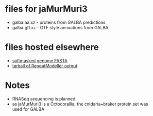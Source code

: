 # files for jaMurMuri3
* galba.aa.xz - proteins from GALBA predictions
* galba.gtf.xz - GTF style annoations from GALBA

# files hosted elsewhere
* [softmasked genome FASTA](https://asg_hubs.cog.sanger.ac.uk/jaMurMuri3/jaMurMuri3.fa.masked)
* [tarball of RepeatModeller output](https://asg_hubs.cog.sanger.ac.uk/jaMurMuri3/jaMurMuri3.tar.xz)

# Notes
* RNASeq sequencing is planned
* as jaMurMuri3 is a Octocorallia, the cnidaria+braker protein set was used for GALBA
